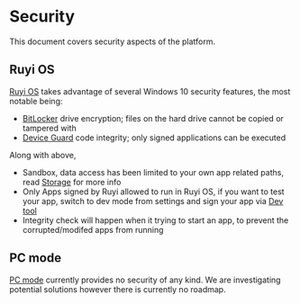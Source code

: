 # Security

This document covers security aspects of the platform.

## Ruyi OS

[Ruyi OS](os.md) takes advantage of several Windows 10 security features, the most notable being:

- [BitLocker](https://docs.microsoft.com/en-us/windows/security/information-protection/bitlocker/bitlocker-overview) drive encryption; files on the hard drive cannot be copied or tampered with
- [Device Guard](https://docs.microsoft.com/en-us/windows/security/threat-protection/device-guard/device-guard-deployment-guide) code integrity; only signed applications can be executed  

Along with above, 
- Sandbox, data access has been limited to your own app related paths, read [Storage](storage.md) for more info
- Only Apps signed by Ruyi allowed to run in Ruyi OS, if you want to test your app, switch to dev mode from settings and sign your app via [Dev tool](devtool.md)
- Integrity check will happen when it trying to start an app, to prevent the corrupted/modifed apps from running

## PC mode

[PC mode](pc_mode.md) currently provides no security of any kind.  We are investigating potential solutions however there is currently no roadmap.